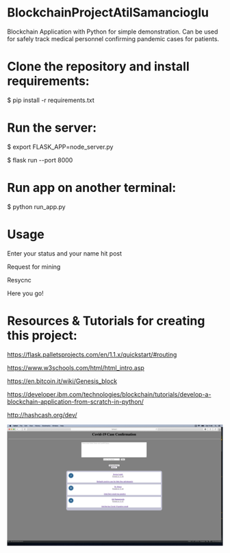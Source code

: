 # BlockchainProjectAtilSamancioglu
Blockchain Application with Python for simple demonstration. Can be used for safely track medical personnel confirming pandemic cases for patients.


# Clone the repository and install requirements:

$ pip install -r requirements.txt

# Run the server:

$ export FLASK_APP=node_server.py

$ flask run --port 8000

# Run app on another terminal:

$ python run_app.py

# Usage

Enter your status and your name hit post

Request for mining

Resycnc

Here you go!

# Resources & Tutorials for creating this project:

https://flask.palletsprojects.com/en/1.1.x/quickstart/#routing

https://www.w3schools.com/html/html_intro.asp

https://en.bitcoin.it/wiki/Genesis_block

https://developer.ibm.com/technologies/blockchain/tutorials/develop-a-blockchain-application-from-scratch-in-python/

http://hashcash.org/dev/



![Image description](https://raw.githubusercontent.com/atilsamancioglu/BlockchainProjectAtilSamancioglu/master/Screen%20Shot%202020-05-02%20at%2011.48.46.png)
